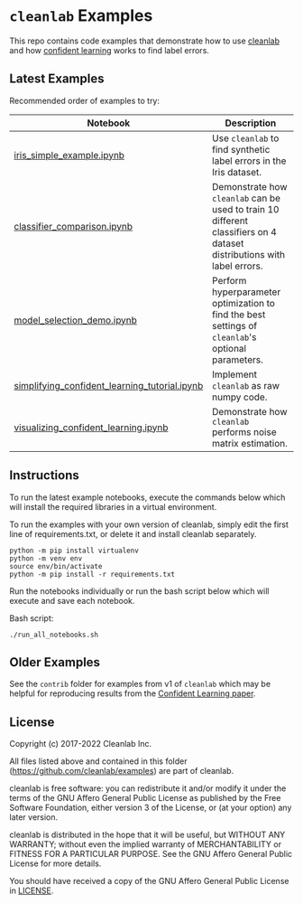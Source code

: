 # `cleanlab` Examples

This repo contains code examples that demonstrate how to use [cleanlab](https://github.com/cleanlab) and how [confident learning](https://arxiv.org/abs/1911.00068) works to find label errors.

## Latest Examples

Recommended order of examples to try:

| Notebook                                                                                                                                        | Description                                                                                                            |
| ----------------------------------------------------------------------------------------------------------------------------------------------- | ---------------------------------------------------------------------------------------------------------------------- |
| [iris_simple_example.ipynb](https://github.com/cleanlab/examples/blob/master/iris_simple_example.ipynb)                                         | Use `cleanlab` to find synthetic label errors in the Iris dataset.                                                     |
| [classifier_comparison.ipynb](https://github.com/cleanlab/examples/blob/master/classifier_comparison.ipynb)                                     | Demonstrate how `cleanlab` can be used to train 10 different classifiers on 4 dataset distributions with label errors. |
| [model_selection_demo.ipynb](https://github.com/cleanlab/examples/blob/master/model_selection_demo.ipynb)                                       | Perform hyperparameter optimization to find the best settings of `cleanlab`'s optional parameters.                     |
| [simplifying_confident_learning_tutorial.ipynb](https://github.com/cleanlab/examples/blob/master/simplifying_confident_learning_tutorial.ipynb) | Implement `cleanlab` as raw numpy code.                                                                                |
| [visualizing_confident_learning.ipynb](https://github.com/cleanlab/examples/blob/master/visualizing_confident_learning.ipynb)                   | Demonstrate how `cleanlab` performs noise matrix estimation.                                                           |

## Instructions

To run the latest example notebooks, execute the commands below which will install the required libraries in a virtual environment.

To run the examples with your own version of cleanlab, simply edit the first line of requirements.txt, or delete it and install cleanlab separately.

```console
python -m pip install virtualenv
python -m venv env
source env/bin/activate
python -m pip install -r requirements.txt
```

Run the notebooks individually or run the bash script below which will execute and save each notebook.

Bash script:

```console
./run_all_notebooks.sh
```

## Older Examples

See the `contrib` folder for examples from v1 of `cleanlab` which may be helpful for reproducing results from the [Confident Learning paper](https://arxiv.org/abs/1911.00068).

## License

Copyright (c) 2017-2022 Cleanlab Inc.

All files listed above and contained in this folder (<https://github.com/cleanlab/examples>) are part of cleanlab.

cleanlab is free software: you can redistribute it and/or modify
it under the terms of the GNU Affero General Public License as published by
the Free Software Foundation, either version 3 of the License, or
(at your option) any later version.

cleanlab is distributed in the hope that it will be useful,
but WITHOUT ANY WARRANTY; without even the implied warranty of
MERCHANTABILITY or FITNESS FOR A PARTICULAR PURPOSE. See the
GNU Affero General Public License for more details.

You should have received a copy of the GNU Affero General Public License in [LICENSE](LICENSE).
